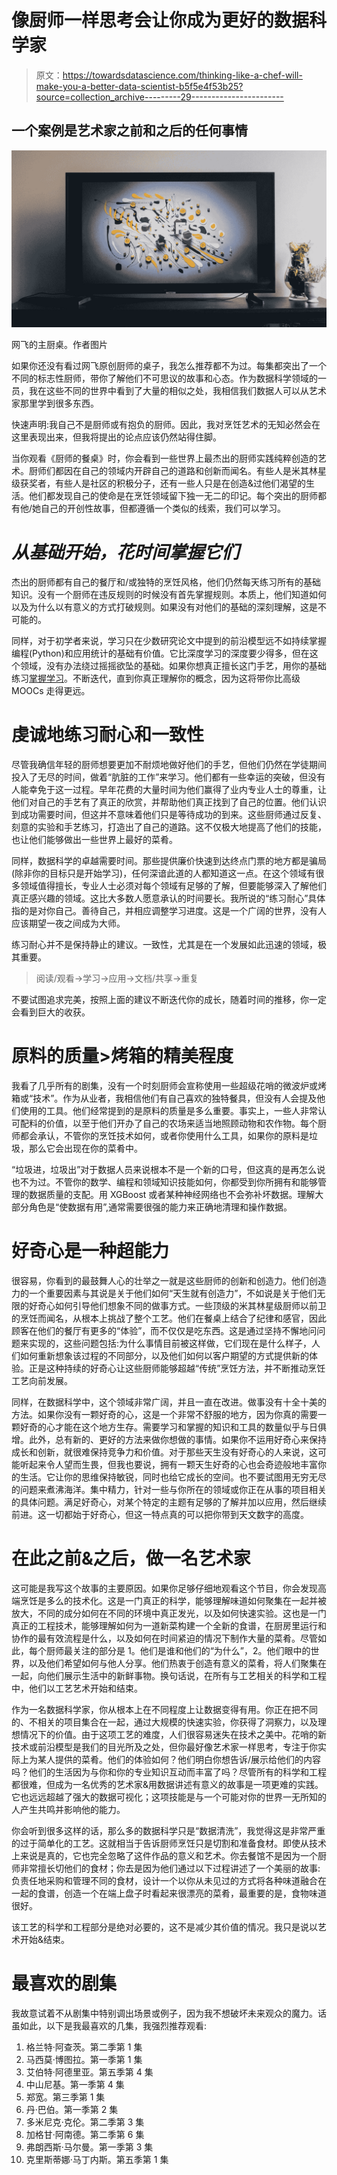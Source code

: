 # 像厨师一样思考会让你成为更好的数据科学家

> 原文：<https://towardsdatascience.com/thinking-like-a-chef-will-make-you-a-better-data-scientist-b5f5e4f53b25?source=collection_archive---------29----------------------->

## 一个案例是艺术家之前和之后的任何事情

![](img/939cf5b3782f57cd47909b1ef1db1bf3.png)

网飞的主厨桌。作者图片

如果你还没有看过网飞原创厨师的桌子，我怎么推荐都不为过。每集都突出了一个不同的标志性厨师，带你了解他们不可思议的故事和心态。作为数据科学领域的一员，我在这些不同的世界中看到了大量的相似之处，我相信我们数据人可以从艺术家那里学到很多东西。

快速声明:我自己不是厨师或有抱负的厨师。因此，我对烹饪艺术的无知必然会在这里表现出来，但我将提出的论点应该仍然站得住脚。

当你观看《厨师的餐桌》时，你会看到一些世界上最杰出的厨师实践纯粹创造的艺术。厨师们都因在自己的领域内开辟自己的道路和创新而闻名。有些人是米其林星级获奖者，有些人是社区的积极分子，还有一些人只是在创造&过他们渴望的生活。他们都发现自己的使命是在烹饪领域留下独一无二的印记。每个突出的厨师都有他/她自己的开创性故事，但都遵循一个类似的线索，我们可以学习。

# *从基础开始，花时间掌握它们*

杰出的厨师都有自己的餐厅和/或独特的烹饪风格，他们仍然每天练习所有的基础知识。没有一个厨师在违反规则的时候没有首先掌握规则。本质上，他们知道如何以及为什么以有意义的方式打破规则。如果没有对他们的基础的深刻理解，这是不可能的。

同样，对于初学者来说，学习只在少数研究论文中提到的前沿模型远不如持续掌握编程(Python)和应用统计的基础有价值。它比深度学习的深度要少得多，但在这个领域，没有办法绕过摇摇欲坠的基础。如果你想真正擅长这门手艺，用你的基础练习[掌握学习](https://en.wikipedia.org/wiki/Mastery_learning)。不断迭代，直到你真正理解你的概念，因为这将带你比高级 MOOCs 走得更远。

# 虔诚地练习耐心和一致性

尽管我确信年轻的厨师想要更加不耐烦地做好他们的手艺，但他们仍然在学徒期间投入了无尽的时间，做着“肮脏的工作”来学习。他们都有一些幸运的突破，但没有人能幸免于这一过程。早年花费的大量时间为他们赢得了业内专业人士的尊重，让他们对自己的手艺有了真正的欣赏，并帮助他们真正找到了自己的位置。他们认识到成功需要时间，但这并不意味着他们只是等待成功的到来。这些厨师通过反复、刻意的实验和手艺练习，打造出了自己的道路。这不仅极大地提高了他们的技能，也让他们能够做出一些世界上最好的菜肴。

同样，数据科学的卓越需要时间。那些提供廉价快速到达终点门票的地方都是骗局(除非你的目标只是开始学习)，任何深谙此道的人都知道这一点。在这个领域有很多领域值得擅长，专业人士必须对每个领域有足够的了解，但要能够深入了解他们真正感兴趣的领域。这比大多数人愿意承认的时间要长。我所说的“练习耐心”具体指的是对你自己。善待自己，并相应调整学习进度。这是一个广阔的世界，没有人应该期望一夜之间成为大师。

练习耐心并不是保持静止的建议。一致性，尤其是在一个发展如此迅速的领域，极其重要。

> 阅读/观看->学习->应用->文档/共享->重复

不要试图追求完美，按照上面的建议不断迭代你的成长，随着时间的推移，你一定会看到巨大的收获。

# 原料的质量>烤箱的精美程度

我看了几乎所有的剧集，没有一个时刻厨师会宣称使用一些超级花哨的微波炉或烤箱或“技术”。作为从业者，我相信他们有自己喜欢的独特餐具，但没有人会提及他们使用的工具。他们经常提到的是原料的质量是多么重要。事实上，一些人非常认可配料的价值，以至于他们开办了自己的农场来适当地照顾动物和农作物。每个厨师都会承认，不管你的烹饪技术如何，或者你使用什么工具，如果你的原料是垃圾，那么它会出现在你的菜肴中。

“垃圾进，垃圾出”对于数据人员来说根本不是一个新的口号，但这真的是再怎么说也不为过。不管你的数学、编程和领域知识技能如何，你都受到你所拥有和能够管理的数据质量的支配。用 XGBoost 或者某种神经网络也不会弥补坏数据。理解大部分角色是“使数据有用”,通常需要很强的能力来正确地清理和操作数据。

# **好奇心是一种超能力**

很容易，你看到的最鼓舞人心的壮举之一就是这些厨师的创新和创造力。他们创造力的一个重要因素与其说是关于他们如何“天生就有创造力”，不如说是关于他们无限的好奇心如何引导他们想象不同的做事方式。一些顶级的米其林星级厨师以前卫的烹饪而闻名，从根本上挑战了整个工艺。他们在餐桌上结合了纪律和感官，因此顾客在他们的餐厅有更多的“体验”，而不仅仅是吃东西。这是通过坚持不懈地问问题来实现的，这些问题包括:为什么事情目前被这样做，它们现在是什么样子，人们如何重新想象该过程的不同部分，以及他们如何以客户期望的方式提供新的体验。正是这种持续的好奇心让这些厨师能够超越“传统”烹饪方法，并不断推动烹饪工艺向前发展。

同样，在数据科学中，这个领域非常广阔，并且一直在改进。做事没有十全十美的方法。如果你没有一颗好奇的心，这是一个非常不舒服的地方，因为你真的需要一颗好奇的心才能在这个地方生存。需要学习和掌握的知识和工具的数量似乎与日俱增。此外，总有新的、更好的方法来做你想做的事情。如果你不运用好奇心来保持成长和创新，就很难保持竞争力和价值。对于那些天生没有好奇心的人来说，这可能听起来令人望而生畏，但我也要说，拥有一颗天生好奇的心也会奇迹般地丰富你的生活。它让你的思维保持敏锐，同时也给它成长的空间。也不要试图用无穷无尽的问题来煮沸海洋。集中精力，针对一些与你所在的领域或你正在从事的项目相关的具体问题。满足好奇心，对某个特定的主题有足够的了解并加以应用，然后继续前进。这一切都始于好奇心，但这一特点真的可以把你带到天文数字的高度。

# 在此之前&之后，做一名艺术家

这可能是我写这个故事的主要原因。如果你足够仔细地观看这个节目，你会发现高端烹饪是多么的技术化。这是一门真正的科学，能够理解味道如何聚集在一起并被放大，不同的成分如何在不同的环境中真正发光，以及如何快速实验。这也是一门真正的工程技术，能够理解如何为一道新菜构建一个全新的食谱，在厨房里运行和协作的最有效流程是什么，以及如何在时间紧迫的情况下制作大量的菜肴。尽管如此，每个厨师最关注的部分是 1。他们是谁和他们的“为什么”，2。他们眼中的世界，以及他们希望如何与他人分享。他们热衷于创造有意义的菜肴，将人们聚集在一起，向他们展示生活中的新鲜事物。换句话说，在所有与工艺相关的科学和工程中，他们以工艺艺术开始和结束。

作为一名数据科学家，你从根本上在不同程度上让数据变得有用。你正在把不同的、不相关的项目集合在一起，通过大规模的快速实验，你获得了洞察力，以及理想情况下的价值。由于这项工艺的难度，人们很容易迷失在技术之美中。花哨的新技术或前沿模型是我们的目光所及之处，但你最好像艺术家一样思考，专注于你实际上为某人提供的菜肴。他们的体验如何？他们明白你想告诉/展示给他们的内容吗？他们的生活因为与你和你的专业知识互动而丰富了吗？尽管所有的科学和工程都很难，但成为一名优秀的艺术家&用数据讲述有意义的故事是一项更难的实践。它也远远超越了强大的数据可视化；这项技能是与一个可能对你的世界一无所知的人产生共鸣并影响他的能力。

你会听到很多这样的话，那么多的数据科学只是“数据清洗”，我觉得这是非常严重的过于简单化的工艺。这就相当于告诉厨师烹饪只是切割和准备食材。即使从技术上来说是真的，它也完全忽略了这件作品的意义和艺术。你去餐馆不是因为一个厨师非常擅长切他们的食材；你去是因为他们通过以下过程讲述了一个美丽的故事:负责任地采购和管理不同的食材，设计一个以你从未见过的方式将各种味道融合在一起的食谱，创造一个在端上盘子时看起来很漂亮的菜肴，最重要的是，食物味道很好。

该工艺的科学和工程部分是绝对必要的，这不是减少其价值的情况。我只是说以艺术开始&结束。

# 最喜欢的剧集

我故意试着不从剧集中特别调出场景或例子，因为我不想破坏未来观众的魔力。话虽如此，以下是我最喜欢的几集，我强烈推荐观看:

1.  格兰特·阿查茨。第二季第 1 集
2.  马西莫·博图拉。第一季第 1 集
3.  艾伯特·阿德里亚。第五季第 4 集
4.  中山尼基。第一季第 4 集
5.  郑宽。第三季第 1 集
6.  丹·巴伯。第一季第 2 集
7.  多米尼克·克伦。第二季第 3 集
8.  加格甘·阿南德。第二季第 6 集
9.  弗朗西斯·马尔曼。第一季第 3 集
10.  克里斯蒂娜·马丁内斯。第五季第 1 集